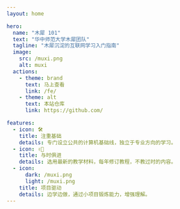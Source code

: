 ```yaml
---
layout: home

hero:
  name: "木犀 101"
  text: "华中师范大学木犀团队"
  tagline: "木犀沉淀的互联网学习入门指南"
  image:
    src: /muxi.png
    alt: muxi
  actions:
    - theme: brand
      text: 马上查看
      link: /fe/
    - theme: alt
      text: 本站仓库
      link: https://github.com/

features:
  - icon: 🛠️
    title: 注重基础
    details: 专门设立公共的计算机基础线，独立于专业方向的学习。
  - icon: ✌🏻
    title: 与时俱进
    details: 选用最新的教学材料，每年修订教程，不教过时的内容。
  - icon:
      dark: /muxi.png
      light: /muxi.png
    title: 项目驱动
    details: 边学边做，通过小项目锻炼能力，增强理解。
---
```


<style>
  :root {
    --vp-home-hero-name-color: transparent;
    --vp-home-hero-name-background: -webkit-linear-gradient(120deg, #bd34fe, #41d1ff);
  }
</style>
